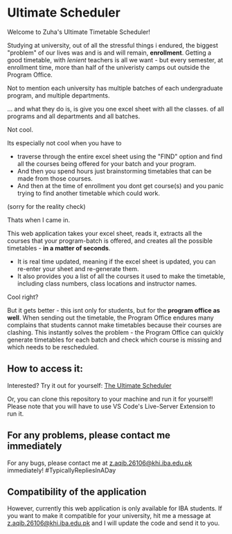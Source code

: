 # Ultimate Scheduler   
Welcome to Zuha's Ultimate Timetable Scheduler!    

Studying at university, out of all the stressful things i endured, the biggest "problem" of our lives was and is and will remain, **enrollment**. Getting a good timetable, with *lenient* teachers is all we want - but every semester, at enrollment time, more than half of the univeristy camps out outside the Program Office.     

Not to mention each university has multiple batches of each undergraduate program, and multiple departments.     

... and what they do is, is give you one excel sheet with all the classes. of all programs and all departments and all batches.    

Not cool.    

Its especially not cool when you have to 
- traverse through the entire excel sheet using the "FIND" option and find all the courses being offered for your batch and your program. 
- And then you spend hours just brainstorming timetables that can be made from those courses. 
- And then at the time of enrollment you dont get course(s) and you panic trying to find another timetable which could work.    

(sorry for the reality check)     

Thats when I came in.    

This web application takes your excel sheet, reads it, extracts all the courses that your program-batch is offered, and creates all the possible timetables - **in a matter of seconds**.   
- It is real time updated, meaning if the excel sheet is updated, you can re-enter your sheet and re-generate them.   
- It also provides you a list of all the courses it used to make the timetable, including class numbers, class locations and instructor names.  

Cool right?   

But it gets better - this isnt only for students, but for the **program office as well**. When sending out the timetable, the Program Office endures many complains that students cannot make timetables because their courses are clashing. This instantly solves the problem - the Program Office can quickly generate timetables for each batch and check which course is missing and which needs to be rescheduled.   

## How to access it:
Interested? Try it out for yourself: [The Ultimate Scheduler](https://zuhas-ultimate-timetabler.netlify.app/)   

Or, you can clone this repository to your machine and run it for yourself! Please note that you will have to use VS Code's Live-Server Extension to run it. 

## For any problems, please contact me immediately
For any bugs, please contact me at z.aqib.26106@khi.iba.edu.pk immediately! #TypicallyRepliesInADay     

## Compatibility of the application
However, currently this web application is only available for IBA students. If you want to make it compatible for your university, hit me a message at z.aqib.26106@khi.iba.edu.pk and I will update the code and send it to you.    